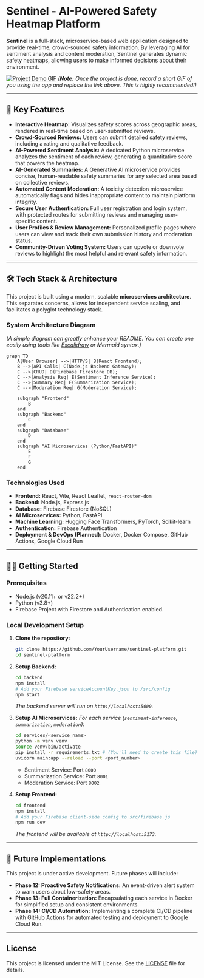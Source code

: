 # Sentinel - AI-Powered Safety Heatmap Platform

**Sentinel** is a full-stack, microservice-based web application designed to provide real-time, crowd-sourced safety information. By leveraging AI for sentiment analysis and content moderation, Sentinel generates dynamic safety heatmaps, allowing users to make informed decisions about their environment.

[![Project Demo GIF](https://your-link-to-a-demo-gif.com/demo.gif)](#) 
*(**Note:** Once the project is done, record a short GIF of you using the app and replace the link above. This is highly recommended!)*

---

## 🚀 Key Features

*   **Interactive Heatmap:** Visualizes safety scores across geographic areas, rendered in real-time based on user-submitted reviews.
*   **Crowd-Sourced Reviews:** Users can submit detailed safety reviews, including a rating and qualitative feedback.
*   **AI-Powered Sentiment Analysis:** A dedicated Python microservice analyzes the sentiment of each review, generating a quantitative score that powers the heatmap.
*   **AI-Generated Summaries:** A Generative AI microservice provides concise, human-readable safety summaries for any selected area based on collective reviews.
*   **Automated Content Moderation:** A toxicity detection microservice automatically flags and hides inappropriate content to maintain platform integrity.
*   **Secure User Authentication:** Full user registration and login system, with protected routes for submitting reviews and managing user-specific content.
*   **User Profiles & Review Management:** Personalized profile pages where users can view and track their own submission history and moderation status.
*   **Community-Driven Voting System:** Users can upvote or downvote reviews to highlight the most helpful and relevant safety information.

---

## 🛠️ Tech Stack & Architecture

This project is built using a modern, scalable **microservices architecture**. This separates concerns, allows for independent service scaling, and facilitates a polyglot technology stack.

### **System Architecture Diagram**
*(A simple diagram can greatly enhance your README. You can create one easily using tools like [Excalidraw](https://excalidraw.com/) or Mermaid syntax.)*
```mermaid
graph TD
    A[User Browser] -->|HTTP/S| B(React Frontend);
    B -->|API Calls| C(Node.js Backend Gateway);
    C -->|CRUD| D(Firebase Firestore DB);
    C -->|Analysis Req| E(Sentiment Inference Service);
    C -->|Summary Req| F(Summarization Service);
    C -->|Moderation Req| G(Moderation Service);

    subgraph "Frontend"
        B
    end
    subgraph "Backend"
        C
    end
    subgraph "Database"
        D
    end
    subgraph "AI Microservices (Python/FastAPI)"
        E
        F
        G
    end
```

### **Technologies Used**

*   **Frontend:** React, Vite, React Leaflet, `react-router-dom`
*   **Backend:** Node.js, Express.js
*   **Database:** Firebase Firestore (NoSQL)
*   **AI Microservices:** Python, FastAPI
*   **Machine Learning:** Hugging Face Transformers, PyTorch, Scikit-learn
*   **Authentication:** Firebase Authentication
*   **Deployment & DevOps (Planned):** Docker, Docker Compose, GitHub Actions, Google Cloud Run

---

## 🏃‍♂️ Getting Started

### Prerequisites

*   Node.js (v20.11+ or v22.2+)
*   Python (v3.8+)
*   Firebase Project with Firestore and Authentication enabled.

### Local Development Setup

1.  **Clone the repository:**
    ```bash
    git clone https://github.com/YourUsername/sentinel-platform.git
    cd sentinel-platform
    ```

2.  **Setup Backend:**
    ```bash
    cd backend
    npm install
    # Add your Firebase serviceAccountKey.json to /src/config
    npm start
    ```
    *The backend server will run on `http://localhost:5000`.*

3.  **Setup AI Microservices:**
    *For each service (`sentiment-inference`, `summarization`, `moderation`):*
    ```bash
    cd services/<service_name>
    python -m venv venv
    source venv/bin/activate
    pip install -r requirements.txt # (You'll need to create this file)
    uvicorn main:app --reload --port <port_number>
    ```
    *   Sentiment Service: Port `8000`
    *   Summarization Service: Port `8001`
    *   Moderation Service: Port `8002`

4.  **Setup Frontend:**
    ```bash
    cd frontend
    npm install
    # Add your Firebase client-side config to src/firebase.js
    npm run dev
    ```
    *The frontend will be available at `http://localhost:5173`.*

---

## 🔮 Future Implementations

This project is under active development. Future phases will include:

*   **Phase 12: Proactive Safety Notifications:** An event-driven alert system to warn users about low-safety areas.
*   **Phase 13: Full Containerization:** Encapsulating each service in Docker for simplified setup and consistent environments.
*   **Phase 14: CI/CD Automation:** Implementing a complete CI/CD pipeline with GitHub Actions for automated testing and deployment to Google Cloud Run.

---

## License

This project is licensed under the MIT License. See the [LICENSE](LICENSE) file for details.